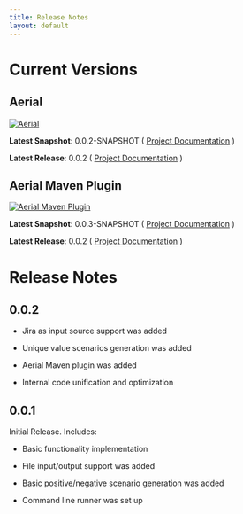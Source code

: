 ```yaml
---
title: Release Notes
layout: default
---
```


# Current Versions

## Aerial

[![Aerial](https://maven-badges.herokuapp.com/maven-central/com.github.mkolisnyk/aerial/badge.svg?style=flat)](http://mvnrepository.com/artifact/com.github.mkolisnyk/aerial)

**Latest Snapshot**: 0.0.2-SNAPSHOT ( [Project Documentation](/aerial/aerial-0.0.3-SNAPSHOT) )

**Latest Release**: 0.0.2 ( [Project Documentation](/aerial/aerial-0.0.2) )

## Aerial Maven Plugin

[![Aerial Maven Plugin](https://maven-badges.herokuapp.com/maven-central/com.github.mkolisnyk/aerial-maven-plugin/badge.svg?style=flat)](http://mvnrepository.com/artifact/com.github.mkolisnyk/aerial-maven-plugin)

**Latest Snapshot**: 0.0.3-SNAPSHOT ( [Project Documentation](/aerial/aerial-maven-plugin-0.0.3-SNAPSHOT) )

**Latest Release**: 0.0.2 ( [Project Documentation](/aerial/aerial-maven-plugin-0.0.2) )

# Release Notes

## 0.0.2

* Jira as input source support was added

* Unique value scenarios generation was added

* Aerial Maven plugin was added

* Internal code unification and optimization

## 0.0.1

Initial Release. Includes:

* Basic functionality implementation

* File input/output support was added

* Basic positive/negative scenario generation was added

* Command line runner was set up